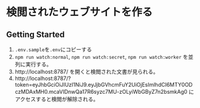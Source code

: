 # 検閲されたウェブサイトを作る

## Getting Started

1. `.env.sample`を`.env`にコピーする
2. `npm run watch:normal`, `npm run watch:secret`, `npm run watch:worker` を並列に実行する。
3. http://localhost:8787/ を開くと検閲された文書が見られる。
4. http://localhost:8787/?token=eyJhbGciOiJIUzI1NiJ9.eyJjbGVhcmFuY2UiOjEsImlhdCI6MTY0ODczMDAxMH0.mcaVIDnwQa17R6syzc7MU-zOLyiWbGByZ7n2bsmkAg0 にアクセスすると検閲が解除される。
